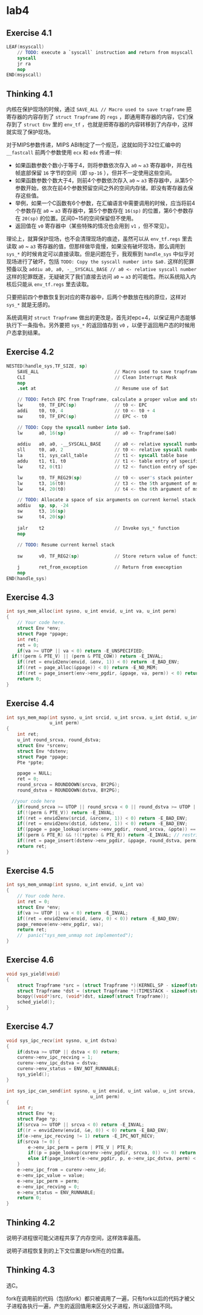 # lab4

## Exercise 4.1
```S
LEAF(msyscall)
    // TODO: execute a `syscall` instruction and return from msyscall
    syscall
    jr ra
    nop
END(msyscall)
```

## Thinking 4.1
内核在保护现场的时候，通过 `SAVE_ALL // Macro used to save trapframe` 把寄存器的内容存到了 `struct Trapframe` 的 `regs` ，即通用寄存器的内容，它们保存到了 `struct Env` 里的 `env_tf` ，也就是把寄存器的内容转移到了内存中，这样就实现了保护现场。

对于MIPS参数传递，MIPS ABI制定了一个规范，这就如同于32位汇编中的 `__fastcall` 前两个参数使用 `ecx` 和 `edx` 传递一样:
* 如果函数参数个数小于等于4，则将参数依次存入 `a0` ~ `a3` 寄存器中，并在栈帧底部保留 `16` 字节的空间（即 `sp-16` ），但并不一定使用这些空间。
* 如果函数参数个数大于4，则前4个参数依次存入 `a0` ~ `a3` 寄存器中，从第5个参数开始，依次在前4个参数预留空间之外的空间内存储，即没有寄存器去保存这些值。
* 举例，如果一个C函数有6个参数，在汇编语言中需要调用的时候，应当将前4个参数存在 `a0` ~ `a3` 寄存器中，第5个参数存在 `16(sp)` 的位置，第6个参数存在 `20(sp)` 的位置。区间0~15的空间保留但不使用。
* 返回值在 `v0` 寄存器中（某些特殊的情况也会用到 `v1` ，但不常见）。

理论上，就算保护现场，也不会清理现场的痕迹，虽然可以从 `env_tf.regs` 里去读取 `a0` ~ `a3` 寄存器的值，但那样做毕竟慢，如果没有破坏现场，那么调用到 `sys_*` 的时候肯定可以直接读取。但是问题在于，我观察到 `handle_sys` 中似乎对现场进行了破坏，包括 `TODO: Copy the syscall number into $a0.` 这样的犯罪预备以及 `addiu a0, a0, -__SYSCALL_BASE // a0 <- relative syscall number` 这样的犯罪既遂，无疑破灭了我们直接去访问 `a0` ~ `a3` 的可能性。所以系统陷入内核后只能从 `env_tf.regs` 里去读取。

只要把前四个参数恢复到对应的寄存器中，后两个参数放在栈的原位，这样对 `sys_*` 就是无感的。

系统调用对 `struct Trapframe` 做出的更改是，首先对epc+4，以保证用户态能够执行下一条指令。另外要把 `sys_*` 的返回值存到 `v0` ，以便于返回用户态的时候用户态拿到结果。

## Exercise 4.2
```S
NESTED(handle_sys,TF_SIZE, sp)
    SAVE_ALL                            // Macro used to save trapframe
    CLI                                 // Clean Interrupt Mask
    nop
    .set at                             // Resume use of $at

    // TODO: Fetch EPC from Trapframe, calculate a proper value and store it back to trapframe.
    lw      t0, TF_EPC(sp)              // t0 <- EPC
    addi    t0, t0, 4                   // t0 <- t0 + 4
    sw      t0, TF_EPC(sp)              // EPC <- t0

    // TODO: Copy the syscall number into $a0.
    lw      a0, 16(sp)                  // a0 <- Trapframe($a0)
    
    addiu   a0, a0, -__SYSCALL_BASE     // a0 <- relative syscall number
    sll     t0, a0, 2                   // t0 <- relative syscall number times 4
    la      t1, sys_call_table          // t1 <- syscall table base
    addu    t1, t1, t0                  // t1 <- table entry of specific syscall
    lw      t2, 0(t1)                   // t2 <- function entry of specific syscall

    lw      t0, TF_REG29(sp)            // t0 <- user's stack pointer
    lw      t3, 16(t0)                  // t3 <- the 5th argument of msyscall
    lw      t4, 20(t0)                  // t4 <- the 6th argument of msyscall

    // TODO: Allocate a space of six arguments on current kernel stack and copy the six arguments to proper location
    addiu   sp, sp, -24
    sw      t3, 16(sp)
    sw      t4, 20(sp)
    
    jalr    t2                          // Invoke sys_* function
    nop
    
    // TODO: Resume current kernel stack
    
    sw      v0, TF_REG2(sp)             // Store return value of function sys_* (in $v0) into trapframe

    j       ret_from_exception          // Return from exeception
    nop
END(handle_sys)
```

## Exercise 4.3
```c++
int sys_mem_alloc(int sysno, u_int envid, u_int va, u_int perm)
{
	// Your code here.
	struct Env *env;
	struct Page *ppage;
	int ret;
	ret = 0;
	if(va >= UTOP || va < 0) return -E_UNSPECIFIED;
  if(!(perm & PTE_V) || (perm & PTE_COW)) return -E_INVAL;
	if((ret = envid2env(envid, &env, 1)) < 0) return -E_BAD_ENV;
	if((ret = page_alloc(&ppage)) < 0) return -E_NO_MEM;
	if((ret = page_insert(env->env_pgdir, &ppage, va, perm)) < 0) return -E_NO_MEM;
	return 0;
}
```

## Exercise 4.4
```c++
int sys_mem_map(int sysno, u_int srcid, u_int srcva, u_int dstid, u_int dstva,
				u_int perm)
{
	int ret;
	u_int round_srcva, round_dstva;
	struct Env *srcenv;
	struct Env *dstenv;
	struct Page *ppage;
	Pte *ppte;

	ppage = NULL;
	ret = 0;
	round_srcva = ROUNDDOWN(srcva, BY2PG);
	round_dstva = ROUNDDOWN(dstva, BY2PG);

  //your code here
	if(round_srcva >= UTOP || round_srcva < 0 || round_dstva >= UTOP || round_dstva < 0) return -E_UNSPECIFIED;
	if(!(perm & PTE_V)) return -E_INVAL;
	if((ret = envid2env(srcid, &srcenv, 1)) < 0) return -E_BAD_ENV;
	if((ret = envid2env(dstid, &dstenv, 1)) < 0) return -E_BAD_ENV;
	if((ppage = page_lookup(srcenv->env_pgdir, round_srcva, &ppte)) == NULL) return -E_UNSPECIFIED;
	if((perm & PTE_R) && !((*ppte) & PTE_R)) return -E_INVAL; // restriction that can't go from non-writable to writable
	if((ret = page_insert(dstenv->env_pgdir, &ppage, round_dstva, perm)) < 0) return -E_NO_MEM;
	return ret;
}
```

## Exercise 4.5
```c++
int sys_mem_unmap(int sysno, u_int envid, u_int va)
{
	// Your code here.
	int ret = 0;
	struct Env *env;
	if(va >= UTOP || va < 0) return -E_INVAL;
	if((ret = envid2env(envid, &env, 0) < 0)) return -E_BAD_ENV;
	page_remove(env->env_pgdir, va);
	return ret;
	//	panic("sys_mem_unmap not implemented");
}
```

## Exercise 4.6
```c++
void sys_yield(void)
{
	struct Trapframe *src = (struct Trapframe *)(KERNEL_SP - sizeof(struct Trapframe));
	struct Trapframe *dst = (struct Trapframe *)(TIMESTACK - sizeof(struct Trapframe));
	bcopy((void*)src, (void*)dst, sizeof(struct Trapframe));
	sched_yield();
}
```

## Exercise 4.7
```c++
void sys_ipc_recv(int sysno, u_int dstva)
{
	if(dstva >= UTOP || dstva < 0) return;
	curenv->env_ipc_recving = 1;
	curenv->env_ipc_dstva = dstva;
	curenv->env_status = ENV_NOT_RUNNABLE;
	sys_yield();
}

int sys_ipc_can_send(int sysno, u_int envid, u_int value, u_int srcva,
					           u_int perm)
{
	int r;
	struct Env *e;
	struct Page *p;
	if(srcva >= UTOP || srcva < 0) return -E_INVAL;
	if((r = envid2env(envid, &e, 0)) < 0) return -E_BAD_ENV;
	if(e->env_ipc_recving != 1) return -E_IPC_NOT_RECV;
	if(srcva != 0) {
		e->env_ipc_perm = perm | PTE_V | PTE_R;
		if((p = page_lookup(curenv->env_pgdir, srcva, 0)) <= 0) return -E_INVAL;
		else if(page_insert(e->env_pgdir, p, e->env_ipc_dstva, perm) < 0) return -E_INVAL;
	}
	e->env_ipc_from = curenv->env_id;
	e->env_ipc_value = value;
	e->env_ipc_perm = perm;
	e->env_ipc_recving = 0;
	e->env_status = ENV_RUNNABLE;
	return 0;
}
```

## Thinking 4.2
说明子进程很可能父进程共享了内存空间，这样效率最高。

说明子进程恢复到的上下文位置是fork所在的位置。


## Thinking 4.3
选C。

fork在调用前的代码（包括fork）都只被调用了一遍，只有fork以后的代码才被父子进程各执行一遍，产生的返回值用来区分父子进程，所以返回值不同。
